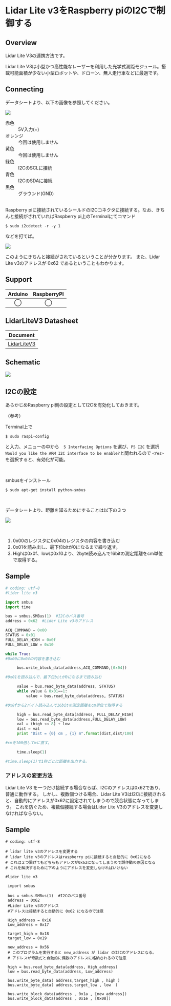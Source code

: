 # Lidar Lite v3をRaspberry piのI2Cで制御する

## Overview
Lidar Lite V3の連携方法です。

Lidar Lite V3は小型かつ高性能なレーザーを利用した光学式測距モジュール。搭載可能面積が少ない小型ロボットや、ドローン、無人走行車などに最適です。

## Connecting
データシートより、以下の画像を参照してください。

![](https://i.imgur.com/JP9KDTY.png)

<dl>
  <dt>赤色</dt>
  <dd>5V入力(+)</dd>
  <dt>オレンジ</dt>
  <dd>今回は使用しません</dd>
  <dt>黄色</dt>
  <dd>今回は使用しません</dd>
  <dt>緑色</dt>
  <dd>I2CのSCLに接続</dd>
  <dt>青色</dt>
  <dd>I2CのSDAに接続</dd>
  <dt>黒色</dt>
  <dd>グラウンド(GND)</dd>
</dl>

\
Raspberry piに接続されているシールドのI2Cコネクタに接続する。なお、きちんと接続がされていればRaspberry pi上のTerminalにてコマンド

```
$ sudo i2cdetect -r -y 1
```

などを打てば。

![](https://i.imgur.com/sP3Ihpp.png)


このようにきちんと接続がされているということが分かります。
また、Lidar Lite v3のアドレスが 0x62 であるということもわかります。

## Support
|Arduino|RaspberryPI|
|:--:|:--:|
|◯|◯|

## LidarLiteV3 Datasheet
|Document|
|--|
|[LidarLiteV3](http://static.garmin.com/pumac/LIDAR_Lite_v3_Operation_Manual_and_Technical_Specifications.pdf)|

## Schematic

![](https://i.imgur.com/htZXPnR.png)

## I2Cの設定

あらかじめRaspberry pi側の設定としてI2Cを有効化しておきます。

（参考）

Terminal上で

```
$ sudo raspi-config
```
と入力、メニューの中から　`5 Interfacing Options` を選び、`P5 I2C` を選択　`Would you like the ARM I2C interface to be enable?`と問われるので `<Yes>`を選択すると、有効化が可能。

<br>

smbusをインストール

```
$ sudo apt-get install python-smbus
```
<br>

データシートより、距離を知るためにすることは以下の３つ
<br>

![](https://i.imgur.com/CWnTPhX.png)

<br>

1. 0x00のレジスタに0x04のレジスタの内容を書き込む
2. 0x01を読み出し、最下位bitが0になるまで繰り返す。
3. Highは0x0f、lowは0x10より、2byte読み込んで16bitの測定距離をcm単位で取得する。

## Sample

```python
# coding: utf-8
#lider lite v3

import smbus
import time

bus = smbus.SMBus(1)  #I2Cのバス番号
address = 0x62  #Lider Lite v3のアドレス

ACQ_COMMAND = 0x00
STATUS = 0x01
FULL_DELAY_HIGH = 0x0f
FULL_DELAY_LOW = 0x10

while True:
#0x00に0x04の内容を書き込む

     bus.write_block_data(address,ACQ_COMMAND,[0x04])

#0x01を読み込んで、最下位bitが0になるまで読み込む

     value = bus.read_byte_data(address, STATUS)
     while value & 0x01==1:
         value = bus.read_byte_data(address, STATUS)

#0x8fから2バイト読み込んで16bitの測定距離をcm単位で取得する

     high = bus.read_byte_data(address, FULL_DELAY_HIGH)
     low = bus.read_byte_data(address,FULL_DELAY_LOW)
     val = (high << 8) + low
     dist = val
     print "Dist = {0} cm , {1} m".format(dist,dist/100)

#cmを100倍してmに直す。

     time.sleep(1)

#time.sleep(1)で1秒ごとに距離を出力する。
```

### アドレスの変更方法

Lidar Lite V3 を一つだけ接続する場合ならば、I2Cのアドレスは0x62であり、普通に動作する。
しかし、複数個つける場合、Lidar Lite V3はI2Cに接続されると、自動的にアドレスが0x62に設定されてしまうので競合状態になってしまう。
これを防ぐため、複数個接続する場合はLidar Lite V3のアドレスを変更しなければならない。

## Sample

```
# coding: utf-8

# lidar lite v3のアドレスを変更する
# lidar lite v3のアドレスはraspberry piに接続すると自動的に 0x62になる
# これは２つ繋げてもどちらもアドレスが0x62になってしまうので誤作動の原因となる
# これを解決するために下のようにアドレスを変更しなければいけない

#lider lite v3

 import smbus

 bus = smbus.SMBus(1)  #I2Cのバス番号
 address = 0x62
 #Lider Lite v3のアドレス
 #アドレスは接続すると自動的に 0x62 になるので注意

 High_address = 0x16
 Low_address = 0x17

 target_high = 0x18
 target_low = 0x19

 new_address = 0x56
 # このプログラムを実行すると new_address が lidar のI2Cのアドレスになる。
 # アドレスが奇数だと自動的に偶数のアドレスに格納されるので注意

 high = bus.read_byte_data(address, High_address)
 low = bus.read_byte_data(address, Low_address)

 bus.write_byte_data( address,target_high , high )
 bus.write_byte_data( address,target_low , low  )

 bus.write_block_data(address , 0x1a , [new_address])
 bus.write_block_data(address , 0x1e , [0x08])

```

